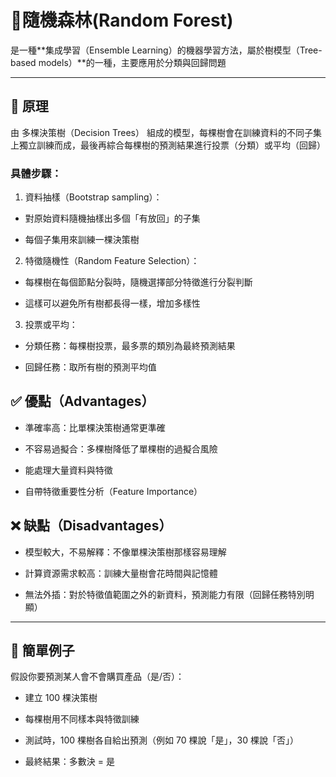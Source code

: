 # 🌲隨機森林(Random Forest)

是一種**集成學習（Ensemble Learning）的機器學習方法，屬於樹模型（Tree-based models）**的一種，主要應用於分類與回歸問題

---

## 🌲 原理

由 多棵決策樹（Decision Trees） 組成的模型，每棵樹會在訓練資料的不同子集上獨立訓練而成，最後再綜合每棵樹的預測結果進行投票（分類）或平均（回歸）

### 具體步驟：

1. 資料抽樣（Bootstrap sampling）：

- 對原始資料隨機抽樣出多個「有放回」的子集

- 每個子集用來訓練一棵決策樹

2. 特徵隨機性（Random Feature Selection）：

- 每棵樹在每個節點分裂時，隨機選擇部分特徵進行分裂判斷

- 這樣可以避免所有樹都長得一樣，增加多樣性

3. 投票或平均：

- 分類任務：每棵樹投票，最多票的類別為最終預測結果

- 回歸任務：取所有樹的預測平均值

## ✅ 優點（Advantages）

- 準確率高：比單棵決策樹通常更準確

- 不容易過擬合：多棵樹降低了單棵樹的過擬合風險

- 能處理大量資料與特徵

- 自帶特徵重要性分析（Feature Importance）

## ❌ 缺點（Disadvantages）

- 模型較大，不易解釋：不像單棵決策樹那樣容易理解

- 計算資源需求較高：訓練大量樹會花時間與記憶體

- 無法外插：對於特徵值範圍之外的新資料，預測能力有限（回歸任務特別明顯）

---

## 🧪 簡單例子

假設你要預測某人會不會購買產品（是/否）：

- 建立 100 棵決策樹

- 每棵樹用不同樣本與特徵訓練

- 測試時，100 棵樹各自給出預測（例如 70 棵說「是」，30 棵說「否」）

- 最終結果：多數決 = 是